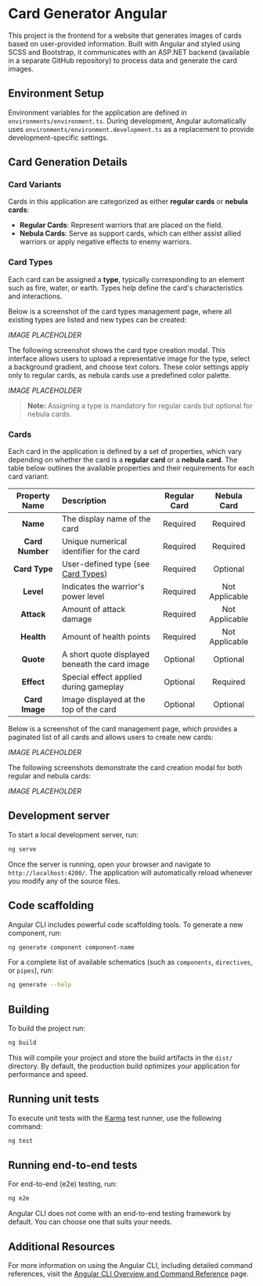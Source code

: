 # Card Generator Angular

This project is the frontend for a website that generates images of cards based on user-provided information. Built with Angular and styled using SCSS and Bootstrap, it communicates with an ASP.NET backend (available in a separate GitHub repository) to process data and generate the card images.

## Environment Setup

Environment variables for the application are defined in `environments/environment.ts`. During development, Angular automatically uses `environments/environment.development.ts` as a replacement to provide development-specific settings.

## Card Generation Details

### Card Variants

Cards in this application are categorized as either **regular cards** or **nebula cards**:

- **Regular Cards**: Represent warriors that are placed on the field.
- **Nebula Cards**: Serve as support cards, which can either assist allied warriors or apply negative effects to enemy warriors.

### Card Types

Each card can be assigned a **type**, typically corresponding to an element such as fire, water, or earth. Types help define the card's characteristics and interactions.

Below is a screenshot of the card types management page, where all existing types are listed and new types can be created:

_IMAGE PLACEHOLDER_

The following screenshot shows the card type creation modal. This interface allows users to upload a representative image for the type, select a background gradient, and choose text colors. These color settings apply only to regular cards, as nebula cards use a predefined color palette.

_IMAGE PLACEHOLDER_

> **Note:** Assigning a type is mandatory for regular cards but optional for nebula cards.

### Cards

Each card in the application is defined by a set of properties, which vary depending on whether the card is a **regular card** or a **nebula card**. The table below outlines the available properties and their requirements for each card variant:

| Property Name | Description | Regular Card | Nebula Card |
| :-----------: | :---------- | :----------: | :---------: |
| **Name** | The display name of the card | Required | Required |
| **Card Number** | Unique numerical identifier for the card | Required | Required |
| **Card Type** | User-defined type (see [Card Types](#card-types)) | Required | Optional |
| **Level** | Indicates the warrior's power level | Required | Not Applicable |
| **Attack** | Amount of attack damage | Required | Not Applicable |
| **Health** | Amount of health points | Required | Not Applicable |
| **Quote** | A short quote displayed beneath the card image | Optional | Optional |
| **Effect** | Special effect applied during gameplay | Optional | Required |
| **Card Image** | Image displayed at the top of the card | Optional | Optional |

Below is a screenshot of the card management page, which provides a paginated list of all cards and allows users to create new cards:

_IMAGE PLACEHOLDER_

The following screenshots demonstrate the card creation modal for both regular and nebula cards:

_IMAGE PLACEHOLDER_

## Development server

To start a local development server, run:

```bash
ng serve
```

Once the server is running, open your browser and navigate to `http://localhost:4200/`. The application will automatically reload whenever you modify any of the source files.

## Code scaffolding

Angular CLI includes powerful code scaffolding tools. To generate a new component, run:

```bash
ng generate component component-name
```

For a complete list of available schematics (such as `components`, `directives`, or `pipes`), run:

```bash
ng generate --help
```

## Building

To build the project run:

```bash
ng build
```

This will compile your project and store the build artifacts in the `dist/` directory. By default, the production build optimizes your application for performance and speed.

## Running unit tests

To execute unit tests with the [Karma](https://karma-runner.github.io) test runner, use the following command:

```bash
ng test
```

## Running end-to-end tests

For end-to-end (e2e) testing, run:

```bash
ng e2e
```

Angular CLI does not come with an end-to-end testing framework by default. You can choose one that suits your needs.

## Additional Resources

For more information on using the Angular CLI, including detailed command references, visit the [Angular CLI Overview and Command Reference](https://angular.dev/tools/cli) page.

